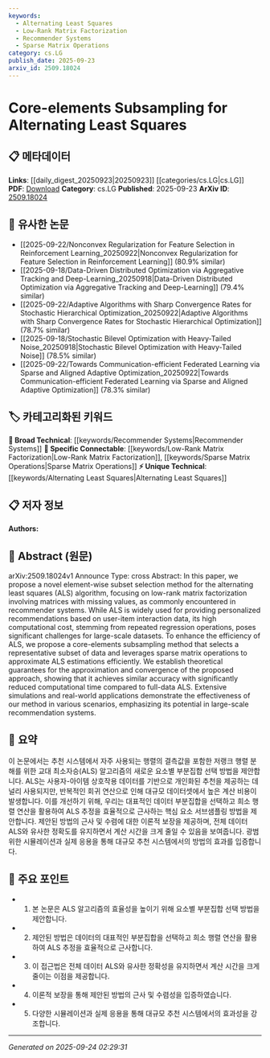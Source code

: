 ```yaml
---
keywords:
  - Alternating Least Squares
  - Low-Rank Matrix Factorization
  - Recommender Systems
  - Sparse Matrix Operations
category: cs.LG
publish_date: 2025-09-23
arxiv_id: 2509.18024
---
```


<!-- KEYWORD_LINKING_METADATA:
{
  "processed_timestamp": "2025-09-24T02:29:31.805113",
  "vocabulary_version": "1.0",
  "selected_keywords": [
    "Alternating Least Squares",
    "Low-Rank Matrix Factorization",
    "Recommender Systems",
    "Sparse Matrix Operations"
  ],
  "rejected_keywords": [],
  "similarity_scores": {
    "Alternating Least Squares": 0.8,
    "Low-Rank Matrix Factorization": 0.75,
    "Recommender Systems": 0.7,
    "Sparse Matrix Operations": 0.72
  },
  "extraction_method": "AI_prompt_based",
  "budget_applied": true,
  "candidates_json": {
    "candidates": [
      {
        "surface": "alternating least squares",
        "canonical": "Alternating Least Squares",
        "aliases": [
          "ALS"
        ],
        "category": "unique_technical",
        "rationale": "Alternating Least Squares is a specific algorithm central to the paper's proposed method, enhancing connectivity with related computational techniques.",
        "novelty_score": 0.7,
        "connectivity_score": 0.65,
        "specificity_score": 0.85,
        "link_intent_score": 0.8
      },
      {
        "surface": "low-rank matrix factorization",
        "canonical": "Low-Rank Matrix Factorization",
        "aliases": [
          "matrix factorization"
        ],
        "category": "specific_connectable",
        "rationale": "Low-Rank Matrix Factorization is a key concept in the paper, linking to broader topics in matrix computations and data science.",
        "novelty_score": 0.6,
        "connectivity_score": 0.78,
        "specificity_score": 0.82,
        "link_intent_score": 0.75
      },
      {
        "surface": "recommender systems",
        "canonical": "Recommender Systems",
        "aliases": [
          "recommendation systems"
        ],
        "category": "broad_technical",
        "rationale": "Recommender Systems are a major application area for the discussed methods, providing a broad technical context for linking.",
        "novelty_score": 0.5,
        "connectivity_score": 0.85,
        "specificity_score": 0.7,
        "link_intent_score": 0.7
      },
      {
        "surface": "sparse matrix operations",
        "canonical": "Sparse Matrix Operations",
        "aliases": [
          "sparse operations"
        ],
        "category": "specific_connectable",
        "rationale": "Sparse Matrix Operations are crucial for the efficiency improvements in the proposed method, connecting to computational optimizations.",
        "novelty_score": 0.65,
        "connectivity_score": 0.7,
        "specificity_score": 0.75,
        "link_intent_score": 0.72
      }
    ],
    "ban_list_suggestions": [
      "method",
      "efficiency",
      "applications"
    ]
  },
  "decisions": [
    {
      "candidate_surface": "alternating least squares",
      "resolved_canonical": "Alternating Least Squares",
      "decision": "linked",
      "scores": {
        "novelty": 0.7,
        "connectivity": 0.65,
        "specificity": 0.85,
        "link_intent": 0.8
      }
    },
    {
      "candidate_surface": "low-rank matrix factorization",
      "resolved_canonical": "Low-Rank Matrix Factorization",
      "decision": "linked",
      "scores": {
        "novelty": 0.6,
        "connectivity": 0.78,
        "specificity": 0.82,
        "link_intent": 0.75
      }
    },
    {
      "candidate_surface": "recommender systems",
      "resolved_canonical": "Recommender Systems",
      "decision": "linked",
      "scores": {
        "novelty": 0.5,
        "connectivity": 0.85,
        "specificity": 0.7,
        "link_intent": 0.7
      }
    },
    {
      "candidate_surface": "sparse matrix operations",
      "resolved_canonical": "Sparse Matrix Operations",
      "decision": "linked",
      "scores": {
        "novelty": 0.65,
        "connectivity": 0.7,
        "specificity": 0.75,
        "link_intent": 0.72
      }
    }
  ]
}
-->

# Core-elements Subsampling for Alternating Least Squares

## 📋 메타데이터

**Links**: [[daily_digest_20250923|20250923]] [[categories/cs.LG|cs.LG]]
**PDF**: [Download](https://arxiv.org/pdf/2509.18024.pdf)
**Category**: cs.LG
**Published**: 2025-09-23
**ArXiv ID**: [2509.18024](https://arxiv.org/abs/2509.18024)

## 🔗 유사한 논문
- [[2025-09-22/Nonconvex Regularization for Feature Selection in Reinforcement Learning_20250922|Nonconvex Regularization for Feature Selection in Reinforcement Learning]] (80.9% similar)
- [[2025-09-18/Data-Driven Distributed Optimization via Aggregative Tracking and Deep-Learning_20250918|Data-Driven Distributed Optimization via Aggregative Tracking and Deep-Learning]] (79.4% similar)
- [[2025-09-22/Adaptive Algorithms with Sharp Convergence Rates for Stochastic Hierarchical Optimization_20250922|Adaptive Algorithms with Sharp Convergence Rates for Stochastic Hierarchical Optimization]] (78.7% similar)
- [[2025-09-18/Stochastic Bilevel Optimization with Heavy-Tailed Noise_20250918|Stochastic Bilevel Optimization with Heavy-Tailed Noise]] (78.5% similar)
- [[2025-09-22/Towards Communication-efficient Federated Learning via Sparse and Aligned Adaptive Optimization_20250922|Towards Communication-efficient Federated Learning via Sparse and Aligned Adaptive Optimization]] (78.3% similar)

## 🏷️ 카테고리화된 키워드
**🧠 Broad Technical**: [[keywords/Recommender Systems|Recommender Systems]]
**🔗 Specific Connectable**: [[keywords/Low-Rank Matrix Factorization|Low-Rank Matrix Factorization]], [[keywords/Sparse Matrix Operations|Sparse Matrix Operations]]
**⚡ Unique Technical**: [[keywords/Alternating Least Squares|Alternating Least Squares]]

## 📋 저자 정보

**Authors:** 

## 📄 Abstract (원문)

arXiv:2509.18024v1 Announce Type: cross 
Abstract: In this paper, we propose a novel element-wise subset selection method for the alternating least squares (ALS) algorithm, focusing on low-rank matrix factorization involving matrices with missing values, as commonly encountered in recommender systems. While ALS is widely used for providing personalized recommendations based on user-item interaction data, its high computational cost, stemming from repeated regression operations, poses significant challenges for large-scale datasets. To enhance the efficiency of ALS, we propose a core-elements subsampling method that selects a representative subset of data and leverages sparse matrix operations to approximate ALS estimations efficiently. We establish theoretical guarantees for the approximation and convergence of the proposed approach, showing that it achieves similar accuracy with significantly reduced computational time compared to full-data ALS. Extensive simulations and real-world applications demonstrate the effectiveness of our method in various scenarios, emphasizing its potential in large-scale recommendation systems.

## 📝 요약

이 논문에서는 추천 시스템에서 자주 사용되는 행렬의 결측값을 포함한 저랭크 행렬 분해를 위한 교대 최소자승(ALS) 알고리즘의 새로운 요소별 부분집합 선택 방법을 제안합니다. ALS는 사용자-아이템 상호작용 데이터를 기반으로 개인화된 추천을 제공하는 데 널리 사용되지만, 반복적인 회귀 연산으로 인해 대규모 데이터셋에서 높은 계산 비용이 발생합니다. 이를 개선하기 위해, 우리는 대표적인 데이터 부분집합을 선택하고 희소 행렬 연산을 활용하여 ALS 추정을 효율적으로 근사하는 핵심 요소 서브샘플링 방법을 제안합니다. 제안된 방법의 근사 및 수렴에 대한 이론적 보장을 제공하며, 전체 데이터 ALS와 유사한 정확도를 유지하면서 계산 시간을 크게 줄일 수 있음을 보여줍니다. 광범위한 시뮬레이션과 실제 응용을 통해 대규모 추천 시스템에서의 방법의 효과를 입증합니다.

## 🎯 주요 포인트

- 1. 본 논문은 ALS 알고리즘의 효율성을 높이기 위해 요소별 부분집합 선택 방법을 제안합니다.
- 2. 제안된 방법은 데이터의 대표적인 부분집합을 선택하고 희소 행렬 연산을 활용하여 ALS 추정을 효율적으로 근사합니다.
- 3. 이 접근법은 전체 데이터 ALS와 유사한 정확성을 유지하면서 계산 시간을 크게 줄이는 이점을 제공합니다.
- 4. 이론적 보장을 통해 제안된 방법의 근사 및 수렴성을 입증하였습니다.
- 5. 다양한 시뮬레이션과 실제 응용을 통해 대규모 추천 시스템에서의 효과성을 강조합니다.


---

*Generated on 2025-09-24 02:29:31*
